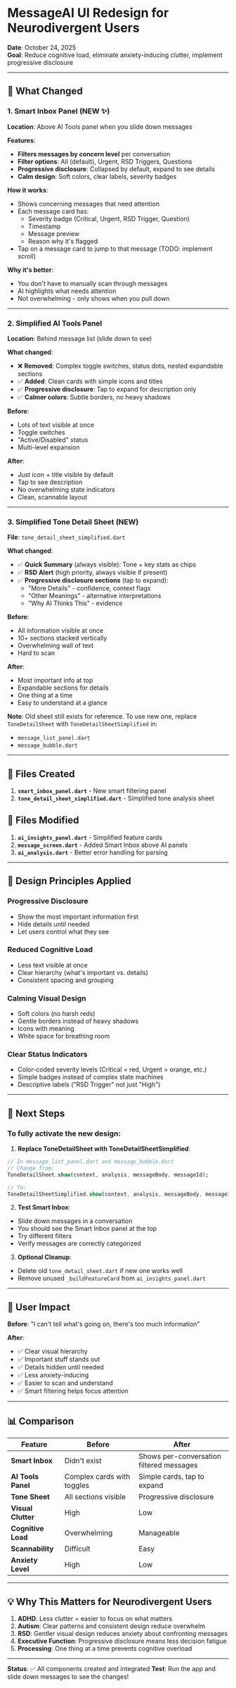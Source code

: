 # MessageAI UI Redesign for Neurodivergent Users

**Date**: October 24, 2025  
**Goal**: Reduce cognitive load, eliminate anxiety-inducing clutter, implement progressive disclosure

---

## 🎯 What Changed

### 1. **Smart Inbox Panel** (NEW ✨)
**Location**: Above AI Tools panel when you slide down messages

**Features**:
- **Filters messages by concern level** per conversation
- **Filter options**: All (default), Urgent, RSD Triggers, Questions
- **Progressive disclosure**: Collapsed by default, expand to see details
- **Calm design**: Soft colors, clear labels, severity badges

**How it works**:
- Shows concerning messages that need attention
- Each message card has:
  - Severity badge (Critical, Urgent, RSD Trigger, Question)
  - Timestamp
  - Message preview
  - Reason why it's flagged
- Tap on a message card to jump to that message (TODO: implement scroll)

**Why it's better**:
- You don't have to manually scan through messages
- AI highlights what needs attention
- Not overwhelming - only shows when you pull down

---

### 2. **Simplified AI Tools Panel** 
**Location**: Behind message list (slide down to see)

**What changed**:
- ❌ **Removed**: Complex toggle switches, status dots, nested expandable sections
- ✅ **Added**: Clean cards with simple icons and titles
- ✅ **Progressive disclosure**: Tap to expand for description only
- ✅ **Calmer colors**: Subtle borders, no heavy shadows

**Before**: 
- Lots of text visible at once
- Toggle switches
- "Active/Disabled" status
- Multi-level expansion

**After**:
- Just icon + title visible by default
- Tap to see description
- No overwhelming state indicators
- Clean, scannable layout

---

### 3. **Simplified Tone Detail Sheet** (NEW)
**File**: `tone_detail_sheet_simplified.dart`

**What changed**:
- ✅ **Quick Summary** (always visible): Tone + key stats as chips
- ✅ **RSD Alert** (high priority, always visible if present)
- ✅ **Progressive disclosure sections** (tap to expand):
  - "More Details" - confidence, context flags
  - "Other Meanings" - alternative interpretations
  - "Why AI Thinks This" - evidence

**Before**:
- All information visible at once
- 10+ sections stacked vertically
- Overwhelming wall of text
- Hard to scan

**After**:
- Most important info at top
- Expandable sections for details
- One thing at a time
- Easy to understand at a glance

**Note**: Old sheet still exists for reference. To use new one, replace `ToneDetailSheet` with `ToneDetailSheetSimplified` in:
- `message_list_panel.dart`
- `message_bubble.dart`

---

## 📁 Files Created

1. **`smart_inbox_panel.dart`** - New smart filtering panel
2. **`tone_detail_sheet_simplified.dart`** - Simplified tone analysis sheet

## 📝 Files Modified

1. **`ai_insights_panel.dart`** - Simplified feature cards
2. **`message_screen.dart`** - Added Smart Inbox above AI panels
3. **`ai_analysis.dart`** - Better error handling for parsing

---

## 🎨 Design Principles Applied

### Progressive Disclosure
- Show the most important information first
- Hide details until needed
- Let users control what they see

### Reduced Cognitive Load
- Less text visible at once
- Clear hierarchy (what's important vs. details)
- Consistent spacing and grouping

### Calming Visual Design
- Soft colors (no harsh reds)
- Gentle borders instead of heavy shadows
- Icons with meaning
- White space for breathing room

### Clear Status Indicators
- Color-coded severity levels (Critical = red, Urgent = orange, etc.)
- Simple badges instead of complex state machines
- Descriptive labels ("RSD Trigger" not just "High")

---

## 🚀 Next Steps

### To fully activate the new design:

1. **Replace ToneDetailSheet with ToneDetailSheetSimplified**:
```dart
// In message_list_panel.dart and message_bubble.dart
// Change from:
ToneDetailSheet.show(context, analysis, messageBody, messageId);

// To:
ToneDetailSheetSimplified.show(context, analysis, messageBody, messageId);
```

2. **Test Smart Inbox**:
- Slide down messages in a conversation
- You should see the Smart Inbox panel at the top
- Try different filters
- Verify messages are correctly categorized

3. **Optional Cleanup**:
- Delete old `tone_detail_sheet.dart` if new one works well
- Remove unused `_buildFeatureCard` from `ai_insights_panel.dart`

---

## 🎯 User Impact

**Before**: "I can't tell what's going on, there's too much information"

**After**: 
- ✅ Clear visual hierarchy
- ✅ Important stuff stands out
- ✅ Details hidden until needed
- ✅ Less anxiety-inducing
- ✅ Easier to scan and understand
- ✅ Smart filtering helps focus attention

---

## 📊 Comparison

| Feature | Before | After |
|---------|--------|-------|
| **Smart Inbox** | Didn't exist | Shows per-conversation filtered messages |
| **AI Tools Panel** | Complex cards with toggles | Simple cards, tap to expand |
| **Tone Sheet** | All sections visible | Progressive disclosure |
| **Visual Clutter** | High | Low |
| **Cognitive Load** | Overwhelming | Manageable |
| **Scannability** | Difficult | Easy |
| **Anxiety Level** | High | Low |

---

## 💡 Why This Matters for Neurodivergent Users

1. **ADHD**: Less clutter = easier to focus on what matters
2. **Autism**: Clear patterns and consistent design reduce overwhelm
3. **RSD**: Gentler visual design reduces anxiety about confronting messages
4. **Executive Function**: Progressive disclosure means less decision fatigue
5. **Processing**: One thing at a time prevents cognitive overload

---

**Status**: ✅ All components created and integrated
**Test**: Run the app and slide down messages to see the changes!


